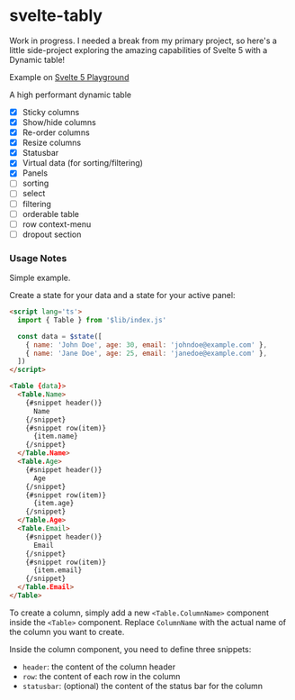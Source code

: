 # svelte-tably

Work in progress. I needed a break from my primary project, so here's a little side-project exploring the amazing capabilities of Svelte 5 with a Dynamic table!

Example on [Svelte 5 Playground](https://svelte.dev/playground/a16d71c97445455e80a55b77ec1cf915?version=5)

A high performant dynamic table

- [x] Sticky columns
- [x] Show/hide columns
- [x] Re-order columns
- [x] Resize columns
- [x] Statusbar
- [x] Virtual data (for sorting/filtering)
- [x] Panels
- [ ] sorting
- [ ] select
- [ ] filtering
- [ ] orderable table
- [ ] row context-menu
- [ ] dropout section

### Usage Notes

Simple example.

Create a state for your data and a state for your active panel:

```markdown
<script lang='ts'>
  import { Table } from '$lib/index.js'

  const data = $state([
    { name: 'John Doe', age: 30, email: 'johndoe@example.com' },
    { name: 'Jane Doe', age: 25, email: 'janedoe@example.com' },
  ])
</script>

<Table {data}>
  <Table.Name>
    {#snippet header()}
      Name
    {/snippet}
    {#snippet row(item)}
      {item.name}
    {/snippet}
  </Table.Name>
  <Table.Age>
    {#snippet header()}
      Age
    {/snippet}
    {#snippet row(item)}
      {item.age}
    {/snippet}
  </Table.Age>
  <Table.Email>
    {#snippet header()}
      Email
    {/snippet}
    {#snippet row(item)}
      {item.email}
    {/snippet}
  </Table.Email>
</Table>
```

To create a column, simply add a new `<Table.ColumnName>` component inside the `<Table>` component. Replace `ColumnName` with the actual name of the column you want to create.

Inside the column component, you need to define three snippets:

* `header`: the content of the column header
* `row`: the content of each row in the column
* `statusbar`: (optional) the content of the status bar for the column
